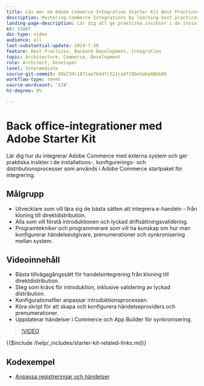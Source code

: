 ```yaml
---
title: Läs mer om Adobe Commerce Integration Starter Kit Best Practices och Onboarding Process.
description: Mastering Commerce Integrations by learning best practices and onboarding tips with Adobe Starter Kit.
landing-page-description: Lär dig att ge praktiska insikter i de installations-, konfigurerings- och distributionsprocesser som ingår i startpaketet.
kt: 15867
doc-type: video
audience: all
last-substantial-update: 2024-7-30
feature: Best Practices, Backend Development, Integration
topic: Architecture, Commerce, Development
role: Architect, Developer
level: Intermediate
source-git-commit: 98b739c1871ae764dfc521ca4f190e5abe00bb86
workflow-type: tm+mt
source-wordcount: '174'
ht-degree: 0%

---
```


# Back office-integrationer med Adobe Starter Kit

Lär dig hur du integrerar Adobe Commerce med externa system och ger praktiska insikter i de installations-, konfigurerings- och distributionsprocesser som används i Adobe Commerce startpaket för integrering.

## Målgrupp

* Utvecklare som vill lära sig de bästa sätten att integrera e-handeln - från kloning till direktdistribution.
* Alla som vill förstå introduktionen och lyckad driftsättningsvalidering.
* Programtekniker och programmerare som vill ha kunskap om hur man konfigurerar händelseutgivare, prenumerationer och synkronisering mellan system.

## Videoinnehåll

* Bästa tillvägagångssätt för handelsintegrering från kloning till direktdistribution.
* Steg som krävs för introduktion, inklusive validering av lyckad distribution.
* Konfigurationsfiler anpassar introduktionsprocessen.
* Köra skript för att skapa och konfigurera händelseproviders och prenumerationer.
* Uppdaterar händelser i Commerce och App Builder för synkronisering.

>[!VIDEO](https://video.tv.adobe.com/v/3452773?learn=on&captions=swe)

{{$include /help/_includes/starter-kit-related-links.md}}

## Kodexempel

* [Anpassa registreringar och händelser](https://github.com/adobe/adobe-commerce-samples/tree/main/starter-kit/customize-registrations-and-events)